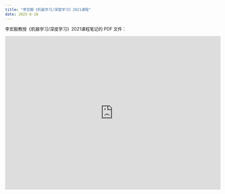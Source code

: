 ```yaml
---
title: "李宏毅《机器学习/深度学习》2021课程"
date: 2025-6-18
---
```

李宏毅教授《机器学习/深度学习》2021课程笔记的 PDF 文件：
<iframe src="https://docs.google.com/gview?url=https://github.com/wang-akang/study/raw/main/assets/%E6%9C%BA%E5%99%A8%E5%AD%A6%E4%B9%A0.pdf&embedded=true" width="700" height="500" style="border: none;"></iframe>



